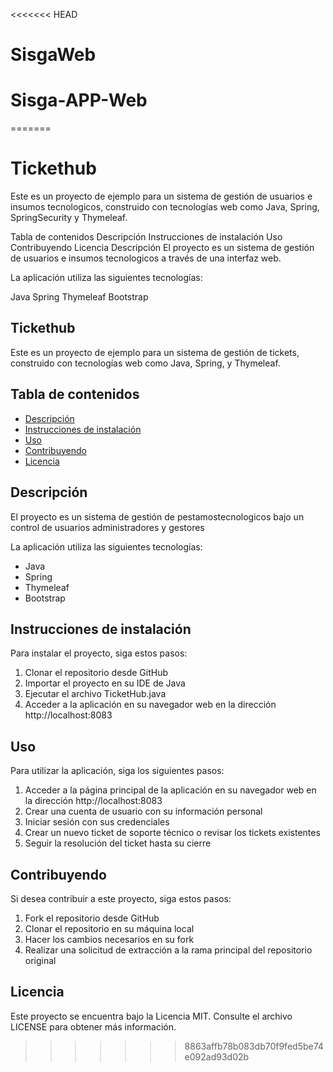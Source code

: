 <<<<<<< HEAD
# SisgaWeb
# Sisga-APP-Web
=======
# Tickethub
Este es un proyecto de ejemplo para un sistema de gestión de usuarios e insumos tecnologicos, construido con tecnologías web como Java, Spring, SpringSecurity y Thymeleaf.

Tabla de contenidos
Descripción
Instrucciones de instalación
Uso
Contribuyendo
Licencia
Descripción
El proyecto es un sistema de gestión de usuarios e insumos tecnologicos a través de una interfaz web.

La aplicación utiliza las siguientes tecnologías:

Java
Spring
Thymeleaf
Bootstrap
## Tickethub

Este es un proyecto de ejemplo para un sistema de gestión de tickets, construido con tecnologías web como Java, Spring, y Thymeleaf.

## Tabla de contenidos
- [Descripción](#descripción)
- [Instrucciones de instalación](#instrucciones-de-instalación)
- [Uso](#uso)
- [Contribuyendo](#contribuyendo)
- [Licencia](#licencia)

## Descripción
El proyecto es un sistema de gestión de pestamostecnologicos bajo un control de usuarios administradores y gestores

La aplicación utiliza las siguientes tecnologías:
- Java
- Spring
- Thymeleaf
- Bootstrap

## Instrucciones de instalación
Para instalar el proyecto, siga estos pasos:
1. Clonar el repositorio desde GitHub
2. Importar el proyecto en su IDE de Java
3. Ejecutar el archivo TicketHub.java
4. Acceder a la aplicación en su navegador web en la dirección http://localhost:8083

## Uso
Para utilizar la aplicación, siga los siguientes pasos:
1. Acceder a la página principal de la aplicación en su navegador web en la dirección http://localhost:8083
2. Crear una cuenta de usuario con su información personal
3. Iniciar sesión con sus credenciales
4. Crear un nuevo ticket de soporte técnico o revisar los tickets existentes
5. Seguir la resolución del ticket hasta su cierre

## Contribuyendo
Si desea contribuir a este proyecto, siga estos pasos:
1. Fork el repositorio desde GitHub
2. Clonar el repositorio en su máquina local
3. Hacer los cambios necesarios en su fork
4. Realizar una solicitud de extracción a la rama principal del repositorio original

## Licencia
Este proyecto se encuentra bajo la Licencia MIT. Consulte el archivo LICENSE para obtener más información.




>>>>>>> 8863affb78b083db70f9fed5be74e092ad93d02b
